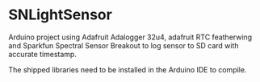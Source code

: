 # SNLightSensor
Arduino project using Adafruit Adalogger 32u4, adafruit RTC featherwing and Sparkfun Spectral Sensor Breakout to log sensor to SD card with accurate timestamp.

The shipped libraries need to be installed in the Arduino IDE to compile.
